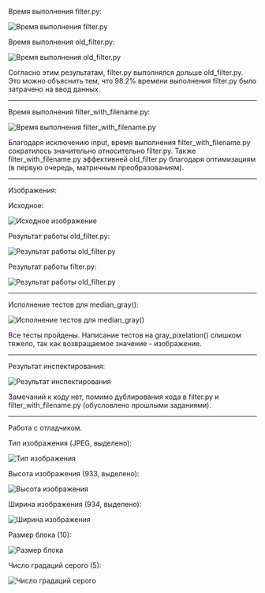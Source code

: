 Время выполнения filter.py: 

![Время выполнения filter.py](https://github.com/angst-storm/IDE/filter-profile.png) 

Время выполнения old_filter.py: 

![Время выполнения old_filter.py](https://github.com/angst-storm/IDE/old_filter-profile.png) 

Согласно этим результатам, filter.py выполнялся дольше old_filter.py. Это можно объяснить тем, что 98.2% времени выполнения filter.py было затрачено на ввод данных. 

---

Время выполнения filter_with_filename.py:

![Время выполнения filter_with_filename.py](https://github.com/angst-storm/IDE/filter_with_filename-profile.png) 

Благодаря исключению input, время выполнения filter_with_filename.py сократилось значительно относительно filter.py. Также filter_with_filename.py эффективней old_filter.py благодаря оптимизациям (в первую очередь, матричным преобразованиям). 

---

Изображения:

Исходное:

![Исходное изображение](https://github.com/angst-storm/IDE/test_img.png) 

Результат работы old_filter.py:

![Результат работы old_filter.py](https://github.com/angst-storm/IDE/old_result.png) 

Результат работы filter.py:

![Результат работы old_filter.py](https://github.com/angst-storm/IDE/result.png)

---

Исполнение тестов для median_gray():

![Исполнение тестов для median_gray()](https://github.com/angst-storm/IDE/doctest-median_gray.png) 

Все тесты пройдены. Написание тестов на gray_pixelation() слишком тяжело, так как возвращаемое значение - изображение.

---

Результат инспектирования:

![Результат инспектирования](https://github.com/angst-storm/IDE/inspect.png) 

Замечаний к коду нет, помимо дублирования кода в filter.py и filter_with_filename.py (обусловлено прошлыми заданиями).

---

Работа с отладчиком.

Тип изображения (JPEG, выделено):

![Тип изображения](https://github.com/angst-storm/IDE/image-format.png) 

Высота изображения (933, выделено):

![Высота изображения](https://github.com/angst-storm/IDE/image-height.png) 

Ширина изображения (934, выделено):

![Ширина изображения](https://github.com/angst-storm/IDE/image-width.png) 

Размер блока (10):

![Размер блока](https://github.com/angst-storm/IDE/block-size.png) 

Число градаций серого (5):

![Число градаций серого](https://github.com/angst-storm/IDE/gradations-count.png) 